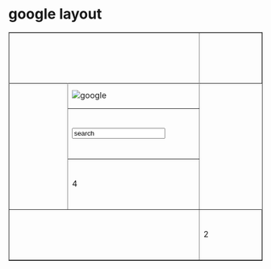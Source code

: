 <html> 
 <head> 
  <h1>google layout</h1> 
</head> 
 <body> 
   <table border="1"> 
   <tr>
      <th colspan="2" width="450" height="100"></th>
      <th width="450" height="100"></th>
   </tr>
    <tr>
      <td rowspan="4" width="450" height="100"></td>
    </tr>
   <tr>
      <td width="300" height="50"><img src="https://www.finsmes.com/wp-content/uploads/2016/09/google.jpg" alt="google"</td>
   </tr>
   <tr> 
      <td height="100"><input type='text' value='search'></td
 </tr>
      <tr> 
      <td width="450" height="100">4</td>
 </tr>
   
   <tr>
    <td colspan="2" width="450" height="100"></td>
   <td width="450" height="100">2</td>
 </tr>
</table>
</body>
</html>
